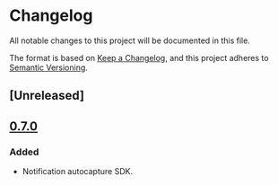# Changelog

All notable changes to this project will be documented in this file.

The format is based on [Keep a Changelog](https://keepachangelog.com/en/1.0.0/),
and this project adheres to [Semantic Versioning](https://semver.org/spec/v2.0.0.html).

## [Unreleased]

## [0.7.0]

### Added

- Notification autocapture SDK.

[0.7.0]: https://github.com/heap/heap-notification-autocapture-sdk/releases/tag/0.7.0
